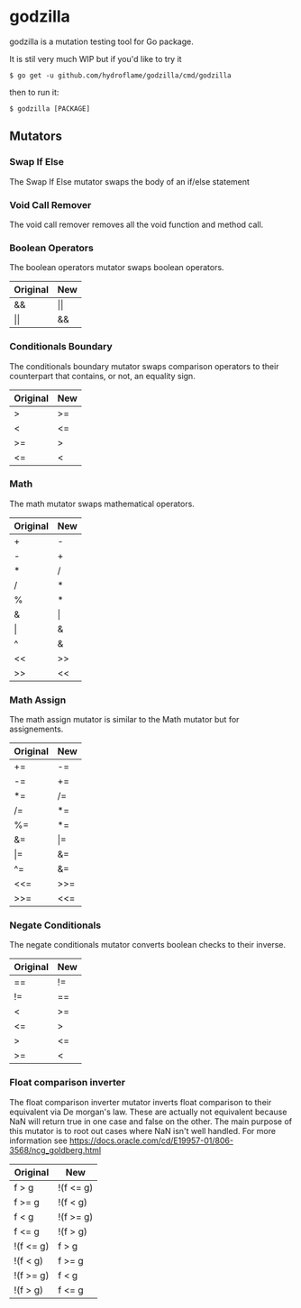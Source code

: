 # godzilla

godzilla is a mutation testing tool for Go package. 

It is stil very much WIP but if you'd like to try it

    $ go get -u github.com/hydroflame/godzilla/cmd/godzilla
    
then to run it:

    $ godzilla [PACKAGE]

## Mutators

### Swap If Else
The Swap If Else mutator swaps the body of an if/else statement

### Void Call Remover
The void call remover removes all the void function and method call.

### Boolean Operators
The boolean operators mutator swaps boolean operators.

| Original | New |
|----------|-----|
| && | &#124;&#124; |
| &#124;&#124; | && |

### Conditionals Boundary
The conditionals boundary mutator swaps comparison operators to their counterpart that contains, or not, an equality sign.

| Original | New |
|----------|-----|
| >        | >=  |
| <        | <=  |
| >=       | >   |
| <=       | <   |

### Math
The math mutator swaps mathematical operators.

| Original | New |
|----------|-----|
| +	| - |
| -	| + |
| *	| / |
| /	| * |
| %	| * |
| &	| &#124; |
| &#124; | & |
| ^	| & |
| <<	| >> |
| >>	| << |

### Math Assign
The math assign mutator is similar to the Math mutator but for assignements.

| Original | New |
|----------|-----|
| += | -= |
| -= | += |
| *= | /= |
| /= | *= |
| %= | *= |
| &= | &#124;= |
| &#124;= | &= |
| ^= | &= |
| <<= | >>= |
| >>= | <<= |

### Negate Conditionals
The negate conditionals mutator converts boolean checks to their inverse.

| Original | New |
|----------|-----|
| == | != |
| != | == |
| < | >= |
| <= | > |
| > | <= |
| >= | < |

### Float comparison inverter
The float comparison inverter mutator inverts float comparison to their equivalent via De morgan's law. These are actually not equivalent because NaN will return true in one case and false on the other. The main purpose of this mutator is to root out cases where NaN isn't well handled. For more information see https://docs.oracle.com/cd/E19957-01/806-3568/ncg_goldberg.html


| Original | New |
|----------|-----|
| f > g | !(f <= g) |
| f >= g | !(f < g) |
| f < g | !(f >= g) |
| f <= g | !(f > g) |
| !(f <= g) | f > g |
| !(f < g)| f >= g  |
| !(f >= g)| f < g  |
| !(f > g)| f <= g  |
